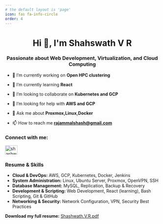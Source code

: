 ```yaml
---
# the default layout is 'page'
icon: fas fa-info-circle
order: 4
---
```


<h1 align="center">Hi 👋, I'm Shahswath V R</h1>
<h3 align="center">Passionate about Web Development, Virtualization, and Cloud Computing</h3>

- 🔭 I’m currently working on **Open HPC clustering**

- 🌱 I’m currently learning **React**

- 👯 I’m looking to collaborate on **Kubernetes and GCP**

- 🤝 I’m looking for help with **AWS and GCP**

- 💬 Ask me about **Proxmox,Linux,Docker**

- 📫 How to reach me **rajammalshash@gmail.com**

<h3 align="left">Connect with me:</h3>
<p align="left">
<a href="https://linkedin.com/in/shashwath v r" target="blank"><img align="center" src="https://raw.githubusercontent.com/rahuldkjain/github-profile-readme-generator/master/src/images/icons/Social/linked-in-alt.svg" alt="shashwath v r" height="30" width="40" /></a>
</p>
<h3 align="left">Resume & Skills</h3>
<ul>
  <li><b>Cloud & DevOps:</b> AWS, GCP, Kubernetes, Docker, Jenkins</li>
  <li><b>System Administration:</b> Linux, Ubuntu Server, Proxmox, OpenVPN, SSH</li>
  <li><b>Database Management:</b> MySQL, Replication, Backup & Recovery</li>
  <li><b>Development & Scripting:</b> Web Development, React (learning), Bash Scripting, Git & GitHub</li>
  <li><b>Networking & Security:</b> Network Configuration, VPN, Security Best Practices</li>
</ul>

<p><b>Download my full resume:</b> <a href="/Shashwath.V.R.pdf" target="_blank">Shashwath.V.R.pdf</a></p>
